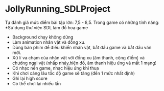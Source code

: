 # JollyRunning_SDLProject

Tự đánh giá mức điểm bài tập lớn: 7,5 - 8,5.
Trong game có những tính năng:
*Sử dụng thư viện SDL làm đồ hoạ game
- Background chạy không dừng
- Làm animation nhân vật và đồng xu.
- Dùng bàn phím để điều khiển nhân vật, bắt đầu game và bắt đầu ván mới.
- Xử lí va chạm của nhân vật với đồng xu (âm thanh, cộng điểm) và chướng ngại vật (nhấp nháy,hiện đỏ, âm thanh hiệu ứng và mất 1 mạng)
- Có nhạc nền game, nhạc hiệu ứng khi thua
- Khi chơi càng lâu tốc độ game sẽ tăng (đến 1 mức nhất định)
- Ghi lại high score
- Có thể chơi lại nhiều lần
